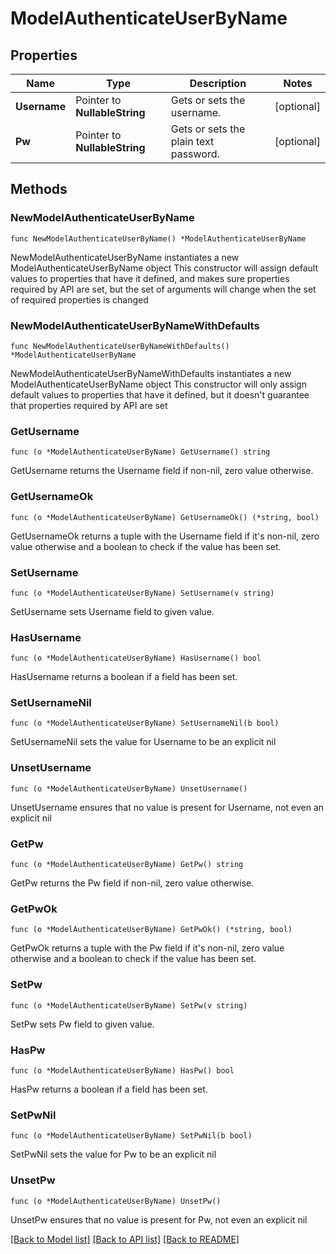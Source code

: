 # ModelAuthenticateUserByName

## Properties

Name | Type | Description | Notes
------------ | ------------- | ------------- | -------------
**Username** | Pointer to **NullableString** | Gets or sets the username. | [optional] 
**Pw** | Pointer to **NullableString** | Gets or sets the plain text password. | [optional] 

## Methods

### NewModelAuthenticateUserByName

`func NewModelAuthenticateUserByName() *ModelAuthenticateUserByName`

NewModelAuthenticateUserByName instantiates a new ModelAuthenticateUserByName object
This constructor will assign default values to properties that have it defined,
and makes sure properties required by API are set, but the set of arguments
will change when the set of required properties is changed

### NewModelAuthenticateUserByNameWithDefaults

`func NewModelAuthenticateUserByNameWithDefaults() *ModelAuthenticateUserByName`

NewModelAuthenticateUserByNameWithDefaults instantiates a new ModelAuthenticateUserByName object
This constructor will only assign default values to properties that have it defined,
but it doesn't guarantee that properties required by API are set

### GetUsername

`func (o *ModelAuthenticateUserByName) GetUsername() string`

GetUsername returns the Username field if non-nil, zero value otherwise.

### GetUsernameOk

`func (o *ModelAuthenticateUserByName) GetUsernameOk() (*string, bool)`

GetUsernameOk returns a tuple with the Username field if it's non-nil, zero value otherwise
and a boolean to check if the value has been set.

### SetUsername

`func (o *ModelAuthenticateUserByName) SetUsername(v string)`

SetUsername sets Username field to given value.

### HasUsername

`func (o *ModelAuthenticateUserByName) HasUsername() bool`

HasUsername returns a boolean if a field has been set.

### SetUsernameNil

`func (o *ModelAuthenticateUserByName) SetUsernameNil(b bool)`

 SetUsernameNil sets the value for Username to be an explicit nil

### UnsetUsername
`func (o *ModelAuthenticateUserByName) UnsetUsername()`

UnsetUsername ensures that no value is present for Username, not even an explicit nil
### GetPw

`func (o *ModelAuthenticateUserByName) GetPw() string`

GetPw returns the Pw field if non-nil, zero value otherwise.

### GetPwOk

`func (o *ModelAuthenticateUserByName) GetPwOk() (*string, bool)`

GetPwOk returns a tuple with the Pw field if it's non-nil, zero value otherwise
and a boolean to check if the value has been set.

### SetPw

`func (o *ModelAuthenticateUserByName) SetPw(v string)`

SetPw sets Pw field to given value.

### HasPw

`func (o *ModelAuthenticateUserByName) HasPw() bool`

HasPw returns a boolean if a field has been set.

### SetPwNil

`func (o *ModelAuthenticateUserByName) SetPwNil(b bool)`

 SetPwNil sets the value for Pw to be an explicit nil

### UnsetPw
`func (o *ModelAuthenticateUserByName) UnsetPw()`

UnsetPw ensures that no value is present for Pw, not even an explicit nil

[[Back to Model list]](../README.md#documentation-for-models) [[Back to API list]](../README.md#documentation-for-api-endpoints) [[Back to README]](../README.md)


